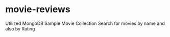 # movie-reviews

Utilized MongoDB Sample Movie Collection
Search for movies by name and also by Rating 
